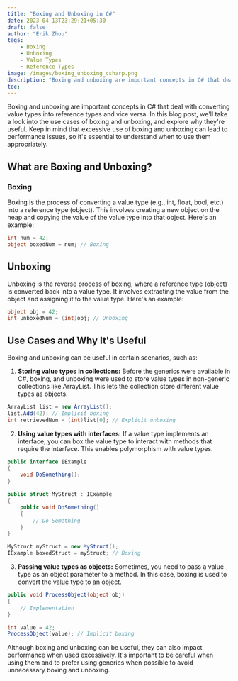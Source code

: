 ```yaml
---
title: "Boxing and Unboxing in C#"
date: 2023-04-13T23:29:21+05:30
draft: false
author: "Erik Zhou"
tags:
    - Boxing
    - Unboxing
    - Value Types
    - Reference Types
image: /images/boxing_unboxing_csharp.png
description: "Boxing and unboxing are important concepts in C# that deal with converting value types into reference types and vice versa. In this blog post, we'll take a look into the use cases of boxing and unboxing, and explore why they're useful."
toc:
---
```

Boxing and unboxing are important concepts in C# that deal with converting value types into reference types and vice versa. In this blog post, we'll take a look into the use cases of boxing and unboxing, and explore why they're useful. Keep in mind that excessive use of boxing and unboxing can lead to performance issues, so it's essential to understand when to use them appropriately.

## What are Boxing and Unboxing?

### Boxing
Boxing is the process of converting a value type (e.g., int, float, bool, etc.) into a reference type (object). This involves creating a new object on the heap and copying the value of the value type into that object. Here's an example:

```csharp
int num = 42;
object boxedNum = num; // Boxing
```

## Unboxing
Unboxing is the reverse process of boxing, where a reference type (object) is converted back into a value type. It involves extracting the value from the object and assigning it to the value type. Here's an example:

```csharp
object obj = 42;
int unboxedNum = (int)obj; // Unboxing
```

## Use Cases and Why It's Useful
Boxing and unboxing can be useful in certain scenarios, such as:

1. <b>Storing value types in collections:</b> Before the generics were available in C#, boxing, and unboxing were used to store value types in non-generic collections like ArrayList. This lets the collection store different value types as objects.

```csharp
ArrayList list = new ArrayList();
list.Add(42); // Implicit boxing
int retrievedNum = (int)list[0]; // Explicit unboxing
```
2. <b>Using value types with interfaces:</b> If a value type implements an interface, you can box the value type to interact with methods that require the interface. This enables polymorphism with value types.

```csharp
public interface IExample
{
    void DoSomething();
}

public struct MyStruct : IExample
{
    public void DoSomething()
    {
        // Do Something
    }
}

MyStruct myStruct = new MyStruct();
IExample boxedStruct = myStruct; // Boxing
```
3. <b>Passing value types as objects:</b> Sometimes, you need to pass a value type as an object parameter to a method. In this case, boxing is used to convert the value type to an object.

```csharp
public void ProcessObject(object obj)
{
    // Implementation
}

int value = 42;
ProcessObject(value); // Implicit boxing
```
Although boxing and unboxing can be useful, they can also impact performance when used excessively. It's important to be careful when using them and to prefer using generics when possible to avoid unnecessary boxing and unboxing.